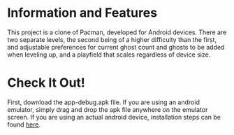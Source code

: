 # Information and Features
This project is a clone of Pacman, developed for Android devices. There are two separate levels, the second being of a higher difficulty than the first, and adjustable preferences for current ghost count and ghosts to be added when leveling up, and a playfield that scales regardless of device size.

# Check It Out!
First, download the app-debug.apk file. If you are using an android emulator, simply drag and drop the apk file anywhere on the emulator screen. If you are using an actual android device, installation steps can be found [here](https://www.wikihow.tech/Install-APK-Files-on-Android).
